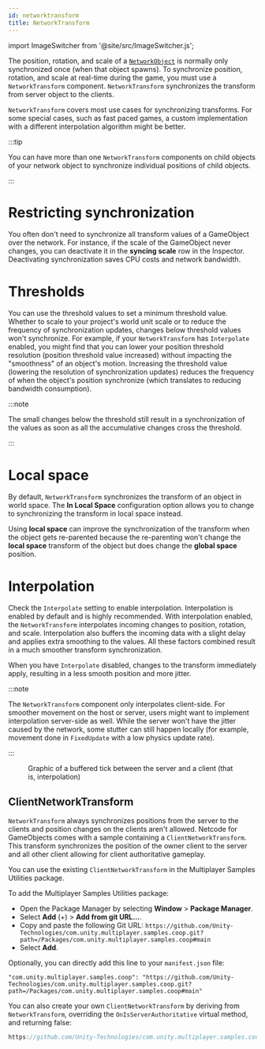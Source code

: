 ```yaml
---
id: networktransform
title: NetworkTransform
---
```


import ImageSwitcher from '@site/src/ImageSwitcher.js';

The position, rotation, and scale of a [`NetworkObject`](../basics/networkobject.md) is normally only synchronized once (when that object spawns). To synchronize position, rotation, and scale at real-time during the game, you must use a `NetworkTransform` component. `NetworkTransform` synchronizes the transform from server object to the clients.

`NetworkTransform` covers most use cases for synchronizing transforms. For some special cases, such as fast paced games, a custom implementation with a different interpolation algorithm might be better.

:::tip

You can have more than one `NetworkTransform` components on child objects of your network object to synchronize individual positions of child objects.

:::

# Restricting synchronization

You often don't need to synchronize all transform values of a GameObject over the network. For instance, if the scale of the GameObject never changes, you can deactivate it in the **syncing scale** row in the Inspector. Deactivating synchronization saves CPU costs and network bandwidth.

# Thresholds

You can use the threshold values to set a minimum threshold value. Whether to scale to your project's world unit scale or to reduce the frequency of synchronization updates, changes below threshold values won't synchronize. For example, if your `NetworkTransform` has `Interpolate` enabled, you might find that you can lower your position threshold resolution (position threshold value increased) without impacting the "smoothness" of an object's motion. Increasing the threshold value (lowering the resolution of synchronization updates) reduces the frequency of when the object's position synchronize (which translates to reducing bandwidth consumption).

:::note

The small changes below the threshold still result in a synchronization of the values as soon as all the accumulative changes cross the threshold.

:::

# Local space

By default, `NetworkTransform` synchronizes the transform of an object in world space. The **In Local Space** configuration option allows you to change to synchronizing the transform in local space instead.

Using **local space** can improve the synchronization of the transform when the object gets re-parented because the re-parenting won't change the **local space** transform of the object but does change the **global space** position.

# Interpolation

Check the `Interpolate` setting to enable interpolation. Interpolation is enabled by default and is highly recommended. With interpolation enabled, the `NetworkTransform` interpolates incoming changes to position, rotation, and scale. Interpolation also buffers the incoming data with a slight delay and applies extra smoothing to the values. All these factors combined result in a much smoother transform synchronization.

When you have `Interpolate` disabled, changes to the transform immediately apply, resulting in a less smooth position and more jitter.

:::note

The `NetworkTransform` component only interpolates client-side. For smoother movement on the host or server, users might want to implement interpolation server-side as well. While the server won't have the jitter caused by the network, some stutter can still happen locally (for example, movement done in `FixedUpdate` with a low physics update rate).

:::

<figure>
<ImageSwitcher
lightImageSrc="/BufferedTick.png?text=LightMode"
darkImageSrc="/BufferedTick_Dark.png?text=DarkMode"/>
  <figcaption>Graphic of a buffered tick between the server and a client (that is, interpolation)</figcaption>
</figure>

## ClientNetworkTransform

`NetworkTransform` always synchronizes positions from the server to the clients and position changes on the clients aren't allowed. Netcode for GameObjects comes with a sample containing a `ClientNetworkTransform`. This transform synchronizes the position of the owner client to the server and all other client allowing for client authoritative gameplay.

You can use the existing `ClientNetworkTransform` in the Multiplayer Samples Utilities package.<br />

To add the Multiplayer Samples Utilities package:

* Open the Package Manager by selecting **Window** > **Package Manager**.
* Select **Add** (+) > **Add from git URL…**.
* Copy and paste the following Git URL: `https://github.com/Unity-Technologies/com.unity.multiplayer.samples.coop.git?path=/Packages/com.unity.multiplayer.samples.coop#main`
* Select **Add**.

Optionally, you can directly add this line to your `manifest.json` file:

`"com.unity.multiplayer.samples.coop": "https://github.com/Unity-Technologies/com.unity.multiplayer.samples.coop.git?path=/Packages/com.unity.multiplayer.samples.coop#main"`

You can also create your own `ClientNetworkTransform` by deriving from `NetworkTransform`, overriding the `OnIsServerAuthoritative` virtual method, and returning false:

```csharp reference
https://github.com/Unity-Technologies/com.unity.multiplayer.samples.coop/blob/main/Packages/com.unity.multiplayer.samples.coop/Utilities/Net/ClientAuthority/ClientNetworkTransform.cs
```
